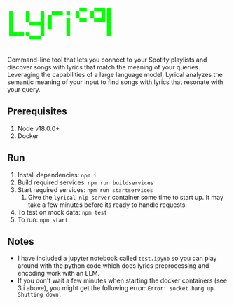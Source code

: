 <pre>
<span style="color: lime">
▗▖   ▄   ▄  ▄▄▄ ▄ ▗▞▀▘▗▞▀▜▌█ 
▐▌   █   █ █    ▄ ▝▚▄▖▝▚▄▟▌█ 
▐▌    ▀▀▀█ █    █          █ 
▐▙▄▄▖▄   █      █          █ 
      ▀▀▀                    
</span>
</pre>

Command-line tool that lets you connect to your Spotify playlists and discover songs with lyrics that match the meaning of your queries. Leveraging the capabilities of a large language model, Lyrical analyzes the semantic meaning of your input to find songs with lyrics that resonate with your query.

## Prerequisites
1. Node v18.0.0+
2. Docker

## Run
1. Install dependencies: `npm i`
2. Build required services: `npm run buildservices`
3. Start required services: `npm run startservices` 
    1. Give the `lyrical_nlp_server` container some time to start up. It may take a few minutes before its ready to handle requests.
4. To test on mock data: `npm test`
5. To run: `npm start`

## Notes
- I have included a jupyter notebook called `test.ipynb` so you can play around with the python code which does lyrics preprocessing and encoding work with an LLM.
- If you don't wait a few minutes when starting the docker containers (see 3.i above), you might get the following error: `Error: socket hang up. Shutting down.`